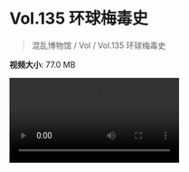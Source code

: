 # Vol.135 环球梅毒史

> 混乱博物馆 / Vol / Vol.135 环球梅毒史

**视频大小**: 77.0 MB

<div class="video"><video src="https://file.hsyhx.top/video/混乱博物馆/Vol/135.mp4" controls preload>🤔 您的浏览器不支持 video 标签</video></div>